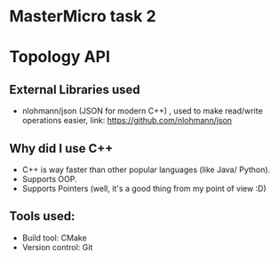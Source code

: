 # MasterMicro task 2
# Topology API

## External Libraries used
- nlohmann/json (JSON for modern C++) , used to make read/write operations easier, link: https://github.com/nlohmann/json

## Why did I use C++
- C++ is way faster than other popular languages (like Java/ Python).
- Supports OOP.
- Supports Pointers (well, it's a good thing from my point of view :D)

## Tools used:
- Build tool: CMake
- Version control: Git
